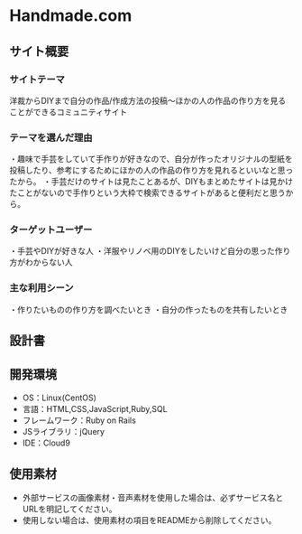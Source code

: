 # Handmade.com

## サイト概要
### サイトテーマ
洋裁からDIYまで自分の作品/作成方法の投稿～ほかの人の作品の作り方を見ることができるコミュニティサイト

### テーマを選んだ理由
・趣味で手芸をしていて手作りが好きなので、自分が作ったオリジナルの型紙を投稿したり、参考にするためにほかの人の作品の作り方を見れるといいなと思ったから。
・手芸だけのサイトは見たことあるが、DIYもまとめたサイトは見かけたことがないので手作りという大枠で検索できるサイトがあると便利だと思うから。

### ターゲットユーザー
・手芸やDIYが好きな人
・洋服やリノベ用のDIYをしたいけど自分の思った作り方がわからない人

### 主な利用シーン
・作りたいものの作り方を調べたいとき
・自分の作ったものを共有したいとき

## 設計書


## 開発環境
- OS：Linux(CentOS)
- 言語：HTML,CSS,JavaScript,Ruby,SQL
- フレームワーク：Ruby on Rails
- JSライブラリ：jQuery
- IDE：Cloud9

## 使用素材
- 外部サービスの画像素材・音声素材を使用した場合は、必ずサービス名とURLを明記してください。
- 使用しない場合は、使用素材の項目をREADMEから削除してください。
